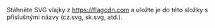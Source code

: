 Stáhněte SVG vlajky z https://flagcdn.com a uložte je do této složky s příslušnými názvy (cz.svg, sk.svg, atd.).
